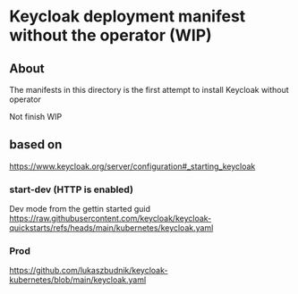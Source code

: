 # Keycloak deployment manifest without the operator (WIP)

## About

The manifests in this directory is the first attempt
to install Keycloak without operator

Not finish WIP

## based on
https://www.keycloak.org/server/configuration#_starting_keycloak

### start-dev (HTTP is enabled)

Dev mode from the gettin started guid
https://raw.githubusercontent.com/keycloak/keycloak-quickstarts/refs/heads/main/kubernetes/keycloak.yaml

### Prod


https://github.com/lukaszbudnik/keycloak-kubernetes/blob/main/keycloak.yaml
